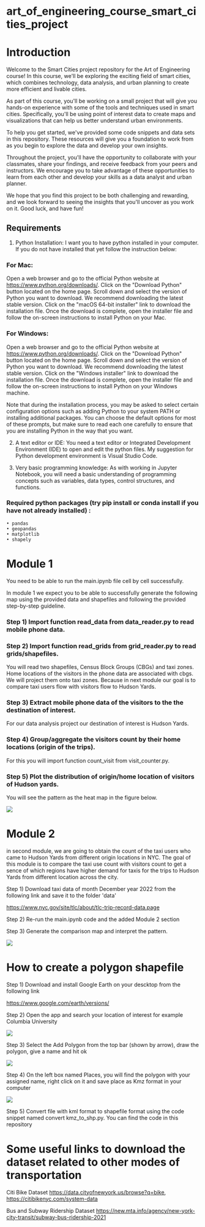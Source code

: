 ﻿# art_of_engineering_course_smart_cities_project

# Introduction

Welcome to the Smart Cities project repository for the Art of Engineering course! In this course, we'll be exploring the exciting field of smart cities, which combines technology, data analysis, and urban planning to create more efficient and livable cities.

As part of this course, you'll be working on a small project that will give you hands-on experience with some of the tools and techniques used in smart cities. Specifically, you'll be using point of interest data to create maps and visualizations that can help us better understand urban environments.

To help you get started, we've provided some code snippets and data sets in this repository. These resources will give you a foundation to work from as you begin to explore the data and develop your own insights.

Throughout the project, you'll have the opportunity to collaborate with your classmates, share your findings, and receive feedback from your peers and instructors. We encourage you to take advantage of these opportunities to learn from each other and develop your skills as a data analyst and urban planner.

We hope that you find this project to be both challenging and rewarding, and we look forward to seeing the insights that you'll uncover as you work on it. Good luck, and have fun!

## Requirements
1) Python Installation: I want you to have python installed in your computer. If you do not have installed that yet follow the instruction below:
### For Mac:
Open a web browser and go to the official Python website at https://www.python.org/downloads/.
Click on the "Download Python" button located on the home page.
Scroll down and select the version of Python you want to download. We recommend downloading the latest stable version.
Click on the "macOS 64-bit installer" link to download the installation file.
Once the download is complete, open the installer file and follow the on-screen instructions to install Python on your Mac.

### For Windows:
Open a web browser and go to the official Python website at https://www.python.org/downloads/.
Click on the "Download Python" button located on the home page.
Scroll down and select the version of Python you want to download. We recommend downloading the latest stable version.
Click on the "Windows installer" link to download the installation file.
Once the download is complete, open the installer file and follow the on-screen instructions to install Python on your Windows machine.

Note that during the installation process, you may be asked to select certain configuration options such as adding Python to your system PATH or installing additional packages. You can choose the default options for most of these prompts, but make sure to read each one carefully to ensure that you are installing Python in the way that you want.

2) A text editor or IDE: You need a text editor or Integrated Development Environment (IDE) to open and edit the python files. My suggestion for Python development environment is Visual Studio Code.

3) Very basic programming knowledge: As with working in Jupyter Notebook, you will need a basic understanding of programming concepts such as variables, data types, control structures, and functions.

### Required python packages (try pip install or conda install if you have not already installed) :

    • pandas
    • geopandas
    • matplotlib
    • shapely 
      
# Module 1

You need to be able to run the main.ipynb file cell by cell successfully.


In module 1 we expect you to be able to successfully generate the following map using the provided data and shapefiles and following the provided step-by-step guideline.

### Step 1) Import function read_data from data_reader.py to read mobile phone data.

### Step 2) Import function read_grids from grid_reader.py to read grids/shapefiles.

You will read two shapefiles, Census Block Groups (CBGs) and taxi zones. Home locations of the visitors in the phone data are associated with cbgs. We will project them onto taxi zones. Because in next module our goal is to compare taxi users flow with visitors flow to Hudson Yards.

### Step 3) Extract mobile phone data of the visitors to the the destination of interest.

For our data analysis project our destination of interest is Hudson Yards.

### Step 4) Group/aggregate the visitors count by their home locations (origin of the trips).

For this you will import function count_visit from visit_counter.py.

### Step 5) Plot the distribution of origin/home location of visitors of Hudson yards.

You will see the pattern as the heat map in the figure below.

![](./map.png)

# Module 2

in second module, we are going to obtain the count of the taxi users who came to Hudson Yards from different origin locations in NYC. The goal of this module is to compare the taxi use count with visitors count to get a sence of which regions have higher demand for taxis for the trips to Hudson Yards from different location across the city. 

Step 1) Download taxi data of month December year 2022 from the following link and save it to the folder 'data'

 https://www.nyc.gov/site/tlc/about/tlc-trip-record-data.page

Step 2) Re-run the main.ipynb code and the added Module 2 section

Step 3) Generate the comparison map and interpret the pattern.


![](./maps/comparison_map.png)

# How to create a polygon shapefile

Step 1) Download and install Google Earth on your descktop from the following link

https://www.google.com/earth/versions/

Step 2) Open the app and search your location of interest for example Columbia University

![](./GE1.png)

Step 3) Select the Add Polygon from the top bar (shown by arrow), draw the polygon, give a name and hit ok 

![](./GE2.jpg)

Step 4) On the left box named Places, you will find the polygon with your assigned name, right click on it and save place as Kmz format in your computer

![](./GE3.png)

Step 5) Convert file with kml format to shapefile format using the code snippet named convert kmz_to_shp.py. You can find the code in this repository

# Some useful links to download the dataset related to other modes of transportation 

Citi Bike Dataset   https://data.cityofnewyork.us/browse?q=bike, https://citibikenyc.com/system-data

Bus and Subway Ridership Dataset  https://new.mta.info/agency/new-york-city-transit/subway-bus-ridership-2021


